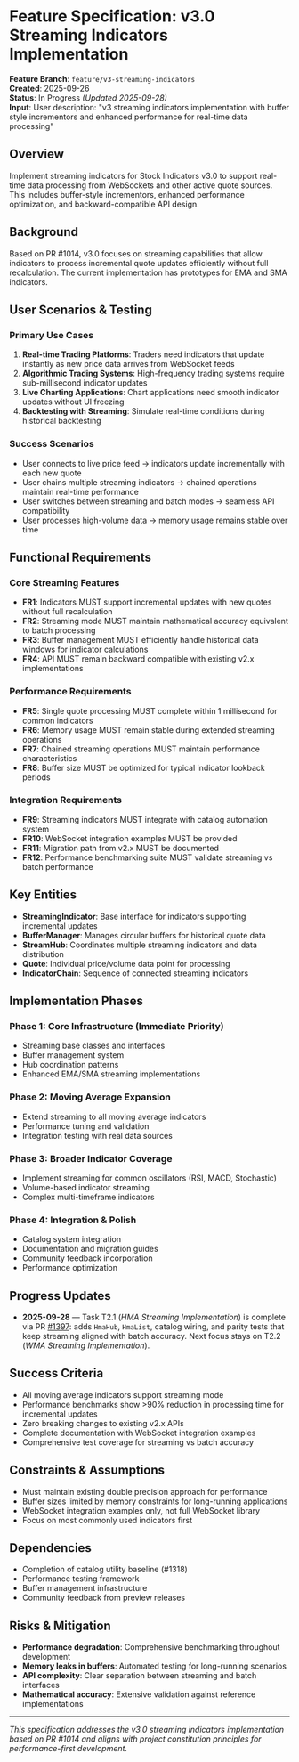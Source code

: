 # Feature Specification: v3.0 Streaming Indicators Implementation

**Feature Branch**: `feature/v3-streaming-indicators`  
**Created**: 2025-09-26  
**Status**: In Progress *(Updated 2025-09-28)*  
**Input**: User description: "v3 streaming indicators implementation with buffer style incrementors and enhanced performance for real-time data processing"

## Overview

Implement streaming indicators for Stock Indicators v3.0 to support real-time data processing from WebSockets and other active quote sources. This includes buffer-style incrementors, enhanced performance optimization, and backward-compatible API design.

## Background

Based on PR #1014, v3.0 focuses on streaming capabilities that allow indicators to process incremental quote updates efficiently without full recalculation. The current implementation has prototypes for EMA and SMA indicators.

## User Scenarios & Testing

### Primary Use Cases

1. **Real-time Trading Platforms**: Traders need indicators that update instantly as new price data arrives from WebSocket feeds
2. **Algorithmic Trading Systems**: High-frequency trading systems require sub-millisecond indicator updates
3. **Live Charting Applications**: Chart applications need smooth indicator updates without UI freezing
4. **Backtesting with Streaming**: Simulate real-time conditions during historical backtesting

### Success Scenarios

- User connects to live price feed → indicators update incrementally with each new quote
- User chains multiple streaming indicators → chained operations maintain real-time performance
- User switches between streaming and batch modes → seamless API compatibility
- User processes high-volume data → memory usage remains stable over time

## Functional Requirements

### Core Streaming Features

- **FR1**: Indicators MUST support incremental updates with new quotes without full recalculation
- **FR2**: Streaming mode MUST maintain mathematical accuracy equivalent to batch processing
- **FR3**: Buffer management MUST efficiently handle historical data windows for indicator calculations
- **FR4**: API MUST remain backward compatible with existing v2.x implementations

### Performance Requirements

- **FR5**: Single quote processing MUST complete within 1 millisecond for common indicators
- **FR6**: Memory usage MUST remain stable during extended streaming operations
- **FR7**: Chained streaming operations MUST maintain performance characteristics
- **FR8**: Buffer size MUST be optimized for typical indicator lookback periods

### Integration Requirements

- **FR9**: Streaming indicators MUST integrate with catalog automation system
- **FR10**: WebSocket integration examples MUST be provided
- **FR11**: Migration path from v2.x MUST be documented
- **FR12**: Performance benchmarking suite MUST validate streaming vs batch performance

## Key Entities

- **StreamingIndicator**: Base interface for indicators supporting incremental updates
- **BufferManager**: Manages circular buffers for historical quote data
- **StreamHub**: Coordinates multiple streaming indicators and data distribution
- **Quote**: Individual price/volume data point for processing
- **IndicatorChain**: Sequence of connected streaming indicators

## Implementation Phases

### Phase 1: Core Infrastructure (Immediate Priority)

- Streaming base classes and interfaces
- Buffer management system  
- Hub coordination patterns
- Enhanced EMA/SMA streaming implementations

### Phase 2: Moving Average Expansion

- Extend streaming to all moving average indicators
- Performance tuning and validation
- Integration testing with real data sources

### Phase 3: Broader Indicator Coverage

- Implement streaming for common oscillators (RSI, MACD, Stochastic)
- Volume-based indicator streaming
- Complex multi-timeframe indicators

### Phase 4: Integration & Polish

- Catalog system integration
- Documentation and migration guides
- Community feedback incorporation
- Performance optimization

## Progress Updates

- **2025-09-28** — Task T2.1 (*HMA Streaming Implementation*) is complete via PR [#1397](https://github.com/DaveSkender/Stock.Indicators/pull/1397): adds `HmaHub`, `HmaList`, catalog wiring, and parity tests that keep streaming aligned with batch accuracy. Next focus stays on T2.2 (*WMA Streaming Implementation*).

## Success Criteria

- All moving average indicators support streaming mode
- Performance benchmarks show >90% reduction in processing time for incremental updates
- Zero breaking changes to existing v2.x APIs
- Complete documentation with WebSocket integration examples
- Comprehensive test coverage for streaming vs batch accuracy

## Constraints & Assumptions

- Must maintain existing double precision approach for performance
- Buffer sizes limited by memory constraints for long-running applications  
- WebSocket integration examples only, not full WebSocket library
- Focus on most commonly used indicators first

## Dependencies

- Completion of catalog utility baseline (#1318)
- Performance testing framework
- Buffer management infrastructure
- Community feedback from preview releases

## Risks & Mitigation

- **Performance degradation**: Comprehensive benchmarking throughout development
- **Memory leaks in buffers**: Automated testing for long-running scenarios  
- **API complexity**: Clear separation between streaming and batch interfaces
- **Mathematical accuracy**: Extensive validation against reference implementations

---

*This specification addresses the v3.0 streaming indicators implementation based on PR #1014 and aligns with project constitution principles for performance-first development.*
